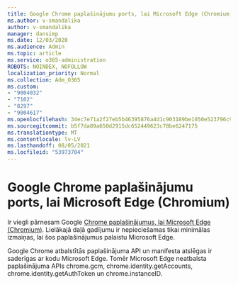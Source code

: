 ```yaml
---
title: Google Chrome paplašinājumu ports, lai Microsoft Edge (Chromium)
ms.author: v-smandalika
author: v-smandalika
manager: dansimp
ms.date: 12/03/2020
ms.audience: Admin
ms.topic: article
ms.service: o365-administration
ROBOTS: NOINDEX, NOFOLLOW
localization_priority: Normal
ms.collection: Adm_O365
ms.custom:
- "9004032"
- "7102"
- "8297"
- "9004617"
ms.openlocfilehash: 34ec7e71a2f27eb5b46395876a4d1c903189be1050e523796c9f2a817c20aaa0
ms.sourcegitcommit: b5f7da89a650d2915dc652449623c78be6247175
ms.translationtype: MT
ms.contentlocale: lv-LV
ms.lasthandoff: 08/05/2021
ms.locfileid: "53973704"
---
```

# <a name="port-google-chrome-extensions-to-microsoft-edge-chromium"></a>Google Chrome paplašinājumu ports, lai Microsoft Edge (Chromium)

Ir viegli pārnesam Google [Chrome paplašinājumus, lai Microsoft Edge (Chromium)](https://docs.microsoft.com/microsoft-edge/extensions-chromium/developer-guide/port-chrome-extension). Lielākajā daļā gadījumu ir nepieciešamas tikai minimālas izmaiņas, lai šos paplašinājumus palaistu Microsoft Edge.

Google Chrome atbalstītās paplašinājuma API un manifesta atslēgas ir saderīgas ar kodu Microsoft Edge. Tomēr Microsoft Edge neatbalsta paplašinājuma APIs chrome.gcm, chrome.identity.getAccounts, chrome.identity.getAuthToken un chrome.instanceID.